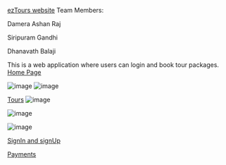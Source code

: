[ezTours website](docs/CONTRIBUTING.md)
Team Members:

Damera Ashan Raj

Siripuram Gandhi

Dhanavath Balaji

This is a web application where users can login and book tour packages.
[Home Page](docs/CONTRIBUTING.md)

![image](https://user-images.githubusercontent.com/87645832/204922057-b56bc776-e290-4fee-a070-9b18f0597df0.png)
![image](https://user-images.githubusercontent.com/87645832/204922069-5abba7c7-dbfd-4905-9eca-165c2255a1e4.png)

[Tours](docs/CONTRIBUTING.md)
![image](https://user-images.githubusercontent.com/87645832/204922230-402ec4c5-0bc0-45f2-8066-d9372223d89a.png)

![image](https://user-images.githubusercontent.com/87645832/204922293-6522d69a-3695-4b9b-8267-b9ffd454bbb4.png)

![image](https://user-images.githubusercontent.com/87645832/204922396-2e975427-0db7-4476-a5f8-aed853c2d813.png)


[SignIn and signUp](docs/CONTRIBUTING.md)

[Payments](docs/CONTRIBUTING.md)

